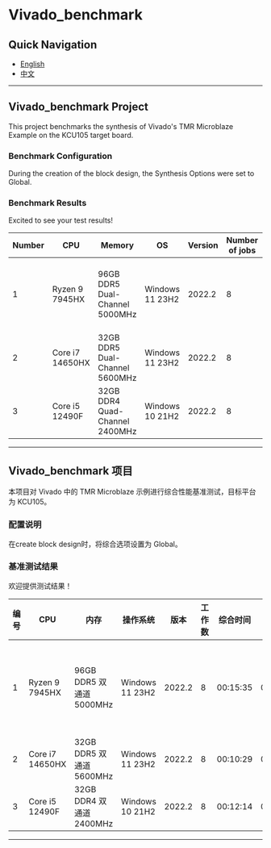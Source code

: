# Vivado_benchmark 

## Quick Navigation
- [English](#vivado_benchmark-project)
- [中文](#vivado_benchmark-项目)

---

## Vivado_benchmark Project

This project benchmarks the synthesis of Vivado's TMR Microblaze Example on the KCU105 target board.

### Benchmark Configuration
During the creation of the block design, the Synthesis Options were set to Global.

### Benchmark Results

Excited to see your test results!

| Number | CPU          | Memory                               | OS            | Version | Number of jobs | Synthesis | Implementation | Remarks                                                                 |
|--------|--------------|--------------------------------------|---------------|---------|----------------|-----------|----------------|--------------------------------------------------------------------------|
| 1      | Ryzen 9 7945HX | 96GB DDR5 Dual-Channel 5000MHz | Windows 11 23H2 | 2022.2  | 8              | 00:15:35  | 00:28:43       | Threads are bounded to the SMT-0 cores of CCD1                          |
| 2      | Core i7 14650HX | 32GB DDR5 Dual-Channel 5600MHz | Windows 11 23H2 | 2022.2  | 8              | 00:10:29  | 00:23:50       |                         |
| 3      | Core i5 12490F  | 32GB DDR4 Quad-Channel 2400MHz | Windows 10 21H2 | 2022.2  | 8              | 00:12:14  | 00:27:31       |                         |

---

## Vivado_benchmark 项目

本项目对 Vivado 中的 TMR Microblaze 示例进行综合性能基准测试，目标平台为 KCU105。

### 配置说明
在create block design时，将综合选项设置为 Global。

### 基准测试结果

欢迎提供测试结果！

| 编号 | CPU          | 内存                                  | 操作系统        | 版本   | 工作数          | 综合时间  | 实施时间       | 备注                                                                       |
|------|--------------|--------------------------------------|---------------|--------|-----------------|-----------|----------------|----------------------------------------------------------------------------|
| 1    | Ryzen 9 7945HX | 96GB DDR5 双通道 5000MHz | Windows 11 23H2 | 2022.2 | 8               | 00:15:35  | 00:28:43       | 线程绑定至 CCD1 的 SMT-0 核心                                             |
| 2    | Core i7 14650HX | 32GB DDR5 双通道 5600MHz | Windows 11 23H2 | 2022.2  | 8              | 00:10:29  | 00:23:50       |                         |
| 3    | Core i5 12490F  | 32GB DDR4 双通道 2400MHz | Windows 10 21H2 | 2022.2  | 8              | 00:12:14  | 00:27:31       |                         |

---
